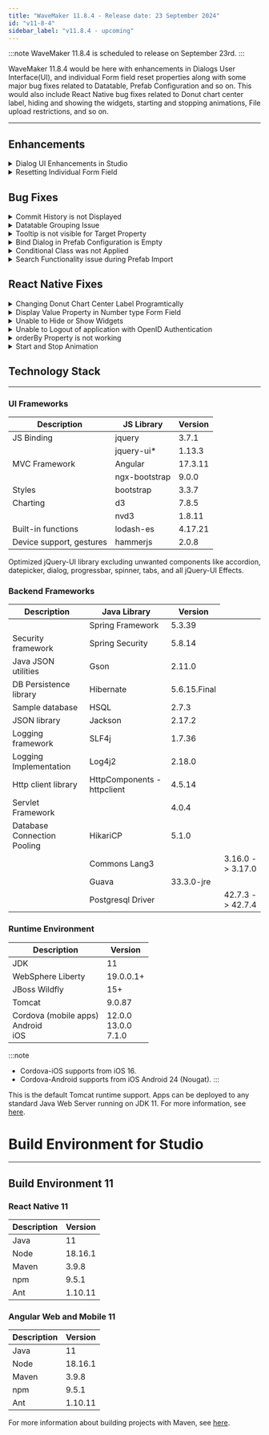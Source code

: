 ```yaml
---
title: "WaveMaker 11.8.4 - Release date: 23 September 2024"
id: "v11-8-4"
sidebar_label: "v11.8.4 - upcoming"
---
```



:::note
WaveMaker 11.8.4 is scheduled to release on September 23rd.
:::

WaveMaker 11.8.4 would be here with enhancements in Dialogs User Interface(UI), and individual Form field reset properties along with some major bug fixes related to Datatable, Prefab Configuration and so on. This would also include React Native bug fixes related to Donut chart center label, hiding and showing the widgets, starting and stopping animations, File upload restrictions, and so on.

---

## Enhancements

<details> <summary>Dialog UI Enhancements in Studio </summary>

We have improved the appreance and feel of Dialogs in studio. The significant changes made in the dialogs are listed below.

- Now, Dialogs have rounded corners.
**Before Upgate:**
![Variable Dialog Before Update](/learn/assets/variable-dialog-before-update.png)

**After Update:**
![Variable Dialog After Update](/learn/assets/variable-dialog-after-update.png)

- Headers background color is changed to white.
**Before Upgate:**
![Header Background Before Changes](/learn/assets/variable-dialog-background-before-update.png)

**After Update:**
![Header Background After Changes](/learn/assets/variable-dialog-background-after-update.png)

- Tabs design is updated where the selected tab background is white and is shown like a button.
**Before Upgate:**
![Tab Before Changes](/learn/assets/variable-dialog-tab-before-update.png)

**After Update:**
![Tab After Changes](/learn/assets/variable-dialog-tab-after-update.png)

- Content inside the Tab is now separated with a border instead of box structure.
**Before Upgate:**
![Tab Sections Before Changes](/learn/assets/variable-dialog-tab-box-before-update.png)

**After Update:**
![Tab Sections After Changes](/learn/assets/variable-dialog-tab-box-after-update.png)

- Buttons style is changed where the primary is still shown with blue background, the secondary is shown in white background with blue border and the tertiary button has only white background.
**Before Upgate:**
![Button Style Before Changes](/learn/assets/variable-dialog-button-before-update.png)

**After Update:**
![Button Style After Changes](/learn/assets/variable-dialog-button-after-update.png)
 
These changes along with some additional changes are applicable for all the dialogs.

</details>

<details><summary>Resetting Individual Form Field</summary>

Previously, users were able to reset all the fields in the Form with the reset button. Now, the users can also reset the invidual fields in the Form without having to disturb the other fields.

For example, the below code can be used in the Script to create a button to reset only the **CheckNumber** field in the Form.

```js
Page.Widgets.SearchForm.formWidgets['CheckNumber'].reset();
```

![Resetting Individual Form Field](/learn/assets/individual-form-field.png)

</details>

## Bug Fixes

<details><summary>Commit History is not Displayed</summary>

An issue was observed where the user was unable to view the commit history when more than 11 commits were made in any project. Now, user can click on button named Older to view the previous commits. 

</details>
<details><summary>Datatable Grouping Issue </summary>

In Datatable, an issue was observed where the columns were misaligned when the columns were grouped and column names bound to any Locale message.

</details>
<details><summary>Tooltip is not visible for Target Property</summary>

In Variable bind dialog, the Tooltip was not displayed for the `Target` property. This was fixed by checking the `title` property in the HTML code which is responsible for the Tooltip message display.

</details>
<details><summary>Bind Dialog in Prefab Configuration is Empty</summary>

An issue was observed when a user tried to create a UI property in a Prefab project. The Bind dialog was displayed empty when the bind icon was clicked in Default Value field while creating a UI property in Prefab Configuration.

**Before Fix:**
![Prefab Configuration Bind Dialog Before Fix](/learn/assets/prefab-bind-property-before.png)

**After Fix:**
![Prefab Configuration Bind Dialog After Fix](/learn/assets/prefab-bind-property-after.png)

</details>
<details><summary>Conditional Class was not Applied</summary>

In Datatable, the Conditional classes was not applied to the first row when [Summary Row function](/learn/app-development/widgets/datalive/datatable/summary-row/) was enabled.

</details>
<details><summary>Search Functionality issue during Prefab Import</summary>

User was unable to select any prefabs that were listed under Prefabs as it was auto selecting the last Prefab in the list. This was observed in the Artifacts section, while using any imported Prefab. 

</details>

## React Native Fixes

<details><summary>Changing Donut Chart Center Label Programtically</summary>

In Donut Chart, the center label is used to describe either the values in each slice of the Donut chart or the title of the Chart. Now, the users can style the center label using the `.app-donut-chart-centerlabel` CSS class.

</details>

<details><summary>Display Value Property in Number type Form Field</summary>

The value given in Number widget is by default taken as Data value, which can be masked using Display value. Now, users can use displayValue property to add a Display value in the Form field of number type.

![Display Value in Form Number Field](/learn/assets/display-value-number-field.png)

</details>

<details><summary>Unable to Hide or Show Widgets</summary>

User can use the `show` property in Script tab to hide or show a specific widget. It was observed that user was unable to change the show property value in the script.

</details>
<details><summary>Unable to Logout of application with OpenID Authentication</summary>

Previously the user was unable to logout of the application when OpenID is applied as the aunthenticator and the CSRF was enabled in the security settings. The user was able to logout only when the CSRF was disabled. This issue was abserved because of the missing CSRF token in the logout API call.

</details>
<details><summary>orderBy Property is not working</summary>

In List widget, `orderBy` property is used to show the items in ascending or descending order. Previously, user was unable to sort the items using `orderBy` property which was now fixed.

</details>

<details><summary>Start and Stop Animation</summary>

To provide users the control to start and stop the animation in Carousel widget, two new methods have been added.

Use the below code in Script to create a button to start the animation.

```js
Page.onStartButtonTap() {
 Page.widgets.carousel.startAnimation()
}
```

Use the below code in Script to create a button to stop the animation that is already in start state.

```js
Page.onStopButtonTap() {
 Page.widgets.carousel.stopAnimation()
}
```

<details><summary>File Upload Restrictions</summary>

Earlier, users were able to upload files with any extension which can raise security vulnerabilities. To handle this issue, **Allowed File Extensions** option has been added in Properties panel to restrict the file extensions that are to be uploaded.

</details>

</details>

## Technology Stack

---

### UI Frameworks

| Description | JS Library | Version |
| --- | --- | --- |
| JS Binding | jquery |  3.7.1 |
|  | jquery-ui* | 1.13.3 |
| MVC Framework | Angular | 17.3.11 |
|  | ngx-bootstrap | 9.0.0 |
| Styles | bootstrap | 3.3.7 |
| Charting | d3 | 7.8.5 |
|  | nvd3 | 1.8.11 |
| Built-in functions | lodash-es | 4.17.21|
| Device support, gestures | hammerjs | 2.0.8 |

Optimized jQuery-UI library excluding unwanted components like accordion, datepicker, dialog, progressbar, spinner, tabs, and all jQuery-UI Effects.

### Backend Frameworks

| Description | Java Library | Version |
| --- | --- | --- |
|  | Spring Framework | 5.3.39 |
| Security framework | Spring Security | 5.8.14 |
| Java JSON utilities | Gson  | 2.11.0 |
| DB Persistence library | Hibernate | 5.6.15.Final |
| Sample database | HSQL | 2.7.3 |
| JSON library | Jackson |  2.17.2  |
| Logging framework | SLF4j | 1.7.36 |
| Logging Implementation | Log4j2 | 2.18.0|
| Http client library  | HttpComponents -  httpclient |  4.5.14 |
| Servlet Framework |  | 4.0.4 |
| Database Connection Pooling | HikariCP | 5.1.0 |
|  | Commons Lang3 | <td className="versiontdbgcolor"> 3.16.0 -> 3.17.0 </td> |
|  | Guava | 33.3.0-jre |
|  | Postgresql Driver  | <td className="versiontdbgcolor"> 42.7.3 -> 42.7.4 </td> |

### Runtime Environment

| Description | Version |
| --- | --- |
| JDK | 11 |
| WebSphere Liberty | 19.0.0.1+ |
| JBoss Wildfly | 15+ |
| Tomcat | 9.0.87 |
| Cordova (mobile apps) <br/> Android <br/> iOS |12.0.0 <br/> 13.0.0 <br/> 7.1.0 |

:::note
- Cordova-iOS supports from iOS 16.
- Cordova-Android supports from iOS Android 24 (Nougat).
:::

This is the default Tomcat runtime support. Apps can be deployed to any standard Java Web Server running on JDK 11. For more information, see [here](/learn/app-development/deployment/deployment-web-server).


# Build Environment for Studio
---

## Build Environment 11 

### React Native 11

|Description|	Version|
|---|---|
|Java |11 |
|Node|18.16.1|
|Maven| 3.9.8 |
|npm | 9.5.1|
|Ant| 1.10.11|


### Angular Web and Mobile 11

|Description|	Version|
|---|---|
|Java | 11 |
|Node| 18.16.1|
|Maven| 3.9.8 |
|npm | 9.5.1|
|Ant| 1.10.11|

For more information about building projects with Maven, see [here](/learn/app-development/deployment/building-with-maven).





